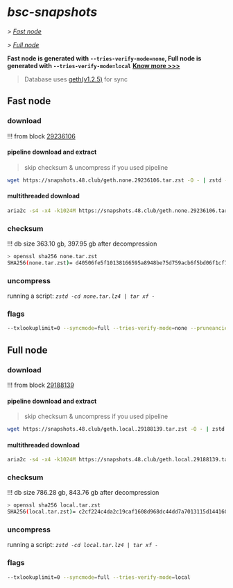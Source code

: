 # *bsc-snapshots*


*\> [Fast node](#fast-node)*

*\> [Full node](#full-node)*

**Fast node is generated with `--tries-verify-mode=none`, Full node is generated with `--tries-verify-mode=local`**
**[Know more >>>](https://github.com/bnb-chain/bsc/pull/926)**

> Database uses [geth(v1.2.5)](https://github.com/bnb-chain/bsc/releases/tag/v1.2.5) for sync


## Fast node

### download

<!-- begin_none -->

!!! from block [29236106](https://bscscan.com/block/29236106)

#### pipeline download and extract
> skip checksum & uncompress if you used pipeline
```bash
wget https://snapshots.48.club/geth.none.29236106.tar.zst -O - | zstd -cd | tar xf -
```

#### multithreaded download

```bash
aria2c -s4 -x4 -k1024M https://snapshots.48.club/geth.none.29236106.tar.zst -o none.tar.zst
```


### checksum

!!! db size 363.10 gb, 397.95 gb after decompression
```bash
> openssl sha256 none.tar.zst
SHA256(none.tar.zst)= d40506fe5f10138166595a8948be75d759acb6f5bd06f1cf7f0364e87eced275
```

<!-- end_none -->

### uncompress


running a script: _`zstd -cd none.tar.lz4 | tar xf -`_


### flags


```bash
--txlookuplimit=0 --syncmode=full --tries-verify-mode=none --pruneancient=true --diffblock=5000
```


## Full node


### download

<!-- begin_local -->

!!! from block [29188139](https://bscscan.com/block/29188139)

#### pipeline download and extract
> skip checksum & uncompress if you used pipeline
```bash
wget https://snapshots.48.club/geth.local.29188139.tar.zst -O - | zstd -cd | tar xf -
```

#### multithreaded download

```bash
aria2c -s4 -x4 -k1024M https://snapshots.48.club/geth.local.29188139.tar.zst -o local.tar.zst
```


### checksum

!!! db size 786.28 gb, 843.76 gb after decompression
```bash
> openssl sha256 local.tar.zst
SHA256(local.tar.zst)= c2cf224c4da2c19caf1608d968dc44dd7a7013115d144160e85fa6e287590c51
```

<!-- end_local -->


### uncompress


running a script: _`zstd -cd local.tar.lz4 | tar xf -`_


### flags


```bash
--txlookuplimit=0 --syncmode=full --tries-verify-mode=local
```
